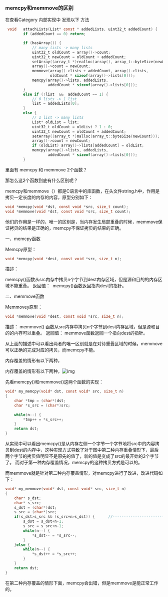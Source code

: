

###   memcpy和memmove的区别   

在查看Category 内部实现中 发现以下 方法

```objective-c
 void   attachLists(List* const * addedLists, uint32_t addedCount) {
        if (addedCount == 0) return;

        if (hasArray()) {
            // many lists -> many lists
            uint32_t oldCount = array()->count;
            uint32_t newCount = oldCount + addedCount;
            setArray((array_t *)realloc(array(), array_t::byteSize(newCount)));
            array()->count = newCount;
            memmove(array()->lists + addedCount, array()->lists, 
                    oldCount * sizeof(array()->lists[0]));
            memcpy(array()->lists, addedLists, 
                   addedCount * sizeof(array()->lists[0]));
        }
        else if (!list  &&  addedCount == 1) {
            // 0 lists -> 1 list
            list = addedLists[0];
        } 
        else {
            // 1 list -> many lists
            List* oldList = list;
            uint32_t oldCount = oldList ? 1 : 0;
            uint32_t newCount = oldCount + addedCount;
            setArray((array_t *)malloc(array_t::byteSize(newCount)));
            array()->count = newCount;
            if (oldList) array()->lists[addedCount] = oldList;
            memcpy(array()->lists, addedLists, 
                   addedCount * sizeof(array()->lists[0]));
        }
```

里面有 memcpy 和 memmove 2个函数？

那怎么这2个函数到底有什么区别呢？

memcpy和memmove（）都是C语言中的库函数，在头文件string.h中，作用是拷贝一定长度的内存的内容，原型分别如下：

```c
void *memcpy(void *dst, const void *src, size_t count);  
void *memmove(void *dst, const void *src, size_t count);  
```

他们的作用是一样的，唯一的区别是，当内存发生局部重叠的时候，memmove保证拷贝的结果是正确的，memcpy不保证拷贝的结果的正确。

一、memcpy函数

Memcpy原型：   

```c
void *memcpy(void *dest, const void *src, size_t n);  
```

描述：

​        memcpy()函数从src内存中拷贝n个字节到dest内存区域，但是源和目的的内存区域不能重叠。
返回值：
​        memcpy()函数返回指向dest的指针。

二、memmove函数

Memmovey原型：

```c
void *memmove(void *dest, const void *src, size_t n);  
```

描述：
    memmove() 函数从src内存中拷贝n个字节到dest内存区域，但是源和目的的内存可以重叠。
返回值：
    memmove函数返回一个指向dest的指针。

从上面的描述中可以看出两者的唯一区别就是在对待重叠区域的时候，memmove可以正确的完成对应的拷贝，而memcpy不能。

内存覆盖的情形有以下两种，

内存覆盖的情形有以下两种，![img](https://img-blog.csdn.net/20160515192418576?watermark/2/text/aHR0cDovL2Jsb2cuY3Nkbi5uZXQv/font/5a6L5L2T/fontsize/400/fill/I0JBQkFCMA==/dissolve/70/gravity/Center)

先看memcpy()和memmove()这两个函数的实现：

```c
void* my_memcpy(void* dst, const void* src, size_t n)  
{  
    char *tmp = (char*)dst;  
    char *s_src = (char*)src;  
  
    while(n--) {  
        *tmp++ = *s_src++;  
    }  
    return dst;  
}  
```

从实现中可以看出memcpy()是从内存左侧一个字节一个字节地将src中的内容拷贝到dest的内存中，这种实现方式导致了对于图中第二种内存重叠情形下，最后两个字节的拷贝值明显不是原先的值了，新的值是变成了src的最开始的2个字节了。
而对于第一种内存覆盖情况，memcpy的这种拷贝方式是可以的。

而memmove就是针对第二种内存覆盖情形，对memcpy进行了改进，改进代码如下：

```c
void* my_memmove(void* dst, const void* src, size_t n)  
{  
    char* s_dst;  
    char* s_src;  
    s_dst = (char*)dst;  
    s_src = (char*)src;  
    if(s_dst>s_src && (s_src+n>s_dst)) {      //-------------------------第二种内存覆盖的情形。  
        s_dst = s_dst+n-1;  
        s_src = s_src+n-1;  
        while(n--) {  
            *s_dst-- = *s_src--;  
        }  
    }else {  
        while(n--) {  
            *s_dst++ = *s_src++;  
        }  
    }  
    return dst;  
}  
```

在第二种内存覆盖的情形下面，memcpy会出错，但是memmove是能正常工作的。